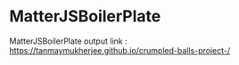# MatterJSBoilerPlate
MatterJSBoilerPlate
output link : https://tanmaymukherjee.github.io/crumpled-balls-project-/
